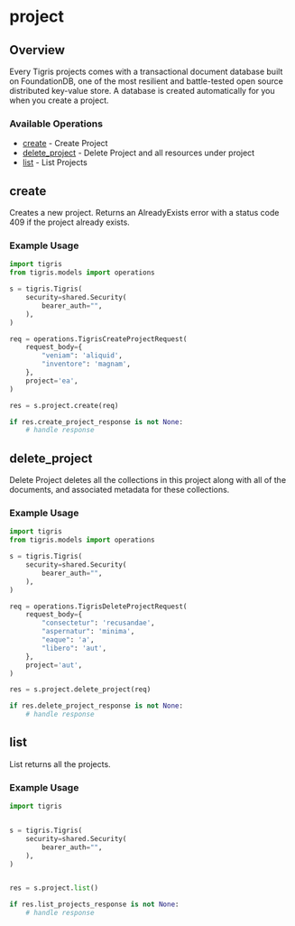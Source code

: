 # project

## Overview

Every Tigris projects comes with a transactional document database built on FoundationDB, one of the most resilient and battle-tested open source distributed key-value store. A database is created automatically for you when you create a project.

### Available Operations

* [create](#create) - Create Project
* [delete_project](#delete_project) - Delete Project and all resources under project
* [list](#list) - List Projects

## create

Creates a new project. Returns an AlreadyExists error with a status code 409 if the project already exists.

### Example Usage

```python
import tigris
from tigris.models import operations

s = tigris.Tigris(
    security=shared.Security(
        bearer_auth="",
    ),
)

req = operations.TigrisCreateProjectRequest(
    request_body={
        "veniam": 'aliquid',
        "inventore": 'magnam',
    },
    project='ea',
)

res = s.project.create(req)

if res.create_project_response is not None:
    # handle response
```

## delete_project

Delete Project deletes all the collections in this project along with all of the documents, and associated metadata for these collections.

### Example Usage

```python
import tigris
from tigris.models import operations

s = tigris.Tigris(
    security=shared.Security(
        bearer_auth="",
    ),
)

req = operations.TigrisDeleteProjectRequest(
    request_body={
        "consectetur": 'recusandae',
        "aspernatur": 'minima',
        "eaque": 'a',
        "libero": 'aut',
    },
    project='aut',
)

res = s.project.delete_project(req)

if res.delete_project_response is not None:
    # handle response
```

## list

List returns all the projects.

### Example Usage

```python
import tigris


s = tigris.Tigris(
    security=shared.Security(
        bearer_auth="",
    ),
)


res = s.project.list()

if res.list_projects_response is not None:
    # handle response
```
